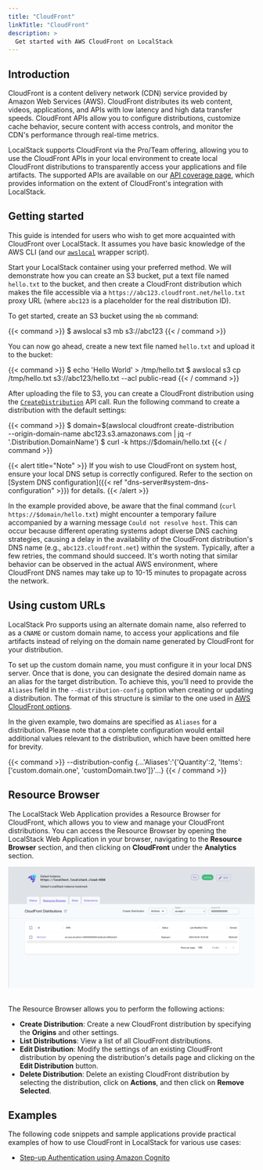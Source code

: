 ```yaml
---
title: "CloudFront"
linkTitle: "CloudFront"
description: >
  Get started with AWS CloudFront on LocalStack
---
```


## Introduction

CloudFront is a content delivery network (CDN) service provided by Amazon Web Services (AWS). CloudFront distributes its web content, videos, applications, and APIs with low latency and high data transfer speeds. CloudFront APIs allow you to configure distributions, customize cache behavior, secure content with access controls, and monitor the CDN's performance through real-time metrics.

LocalStack supports CloudFront via the Pro/Team offering, allowing you to use the CloudFront APIs in your local environment to create local CloudFront distributions to transparently access your applications and file artifacts. The supported APIs are available on our [API coverage page](https://docs.localstack.cloud/references/coverage/coverage_cloudfront/), which provides information on the extent of CloudFront's integration with LocalStack.

## Getting started

This guide is intended for users who wish to get more acquainted with CloudFront over LocalStack. It assumes you have basic knowledge of the AWS CLI (and our [`awslocal`](https://github.com/localstack/awscli-local) wrapper script).

Start your LocalStack container using your preferred method. We will demonstrate how you can create an S3 bucket, put a text file named `hello.txt` to the bucket, and then create a CloudFront distribution which makes the file accessible via a `https://abc123.cloudfront.net/hello.txt` proxy URL (where `abc123` is a placeholder for the real distribution ID).

To get started, create an S3 bucket using the `mb` command:

{{< command >}}
$ awslocal s3 mb s3://abc123
{{< / command >}}

You can now go ahead, create a new text file named `hello.txt` and upload it to the bucket:

{{< command >}}
$ echo 'Hello World' > /tmp/hello.txt
$ awslocal s3 cp /tmp/hello.txt s3://abc123/hello.txt --acl public-read
{{< / command >}}

After uploading the file to S3, you can create a CloudFront distribution using the [`CreateDistribution`](https://docs.aws.amazon.com/cloudfront/latest/APIReference/API_CreateDistribution.html) API call. Run the following command to create a distribution with the default settings:

{{< command >}}
$ domain=$(awslocal cloudfront create-distribution \
   --origin-domain-name abc123.s3.amazonaws.com | jq -r '.Distribution.DomainName')
$ curl -k https://$domain/hello.txt
{{< / command >}}

{{< alert title="Note" >}}
If you wish to use CloudFront on system host, ensure your local DNS setup is correctly configured.
Refer to the section on [System DNS configuration]({{< ref "dns-server#system-dns-configuration" >}}) for details.
{{< /alert >}}

In the example provided above, be aware that the final command (`curl https://$domain/hello.txt`) might encounter a temporary failure accompanied by a warning message `Could not resolve host`. This can occur because different operating systems adopt diverse DNS caching strategies, causing a delay in the availability of the CloudFront distribution's DNS name (e.g., `abc123.cloudfront.net`) within the system. Typically, after a few retries, the command should succeed. It's worth noting that similar behavior can be observed in the actual AWS environment, where CloudFront DNS names may take up to 10-15 minutes to propagate across the network.

## Using custom URLs

LocalStack Pro supports using an alternate domain name, also referred to as a `CNAME` or custom domain name, to access your applications and file artifacts instead of relying on the domain name generated by CloudFront for your distribution.

To set up the custom domain name, you must configure it in your local DNS server. Once that is done, you can designate the desired domain name as an alias for the target distribution. To achieve this, you'll need to provide the `Aliases` field in the `--distribution-config` option when creating or updating a distribution. The format of this structure is similar to the one used in [AWS CloudFront options](https://docs.aws.amazon.com/cli/latest/reference/cloudfront/create-distribution.html#options).

In the given example, two domains are specified as `Aliases` for a distribution. Please note that a complete configuration would entail additional values relevant to the distribution, which have been omitted here for brevity.

{{< command >}}
--distribution-config {...'Aliases':'{'Quantity':2, 'Items': ['custom.domain.one', 'customDomain.two']}'...}
{{< / command >}}

## Resource Browser

The LocalStack Web Application provides a Resource Browser for CloudFront, which allows you to view and manage your CloudFront distributions. You can access the Resource Browser by opening the LocalStack Web Application in your browser, navigating to the **Resource Browser** section, and then clicking on **CloudFront** under the **Analytics** section.

<img src="cloudfront-resource-browser.png" alt="CloudFront Resource Browser" title="CloudFront Resource Browser" width="900" />
<br>
<br>

The Resource Browser allows you to perform the following actions:

- **Create Distribution**: Create a new CloudFront distribution by specifying the **Origins** and other settings.
- **List Distributions**: View a list of all CloudFront distributions.
- **Edit Distribution**: Modify the settings of an existing CloudFront distribution by opening the distribution's details page and clicking on the **Edit Distribution** button.
- **Delete Distribution**: Delete an existing CloudFront distribution by selecting the distribution, click on **Actions**, and then click on **Remove Selected**.

## Examples

The following code snippets and sample applications provide practical examples of how to use CloudFront in LocalStack for various use cases:

- [Step-up Authentication using Amazon Cognito](https://github.com/localstack/step-up-auth-sample)

